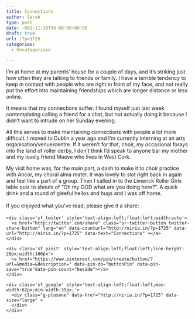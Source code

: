 ```yaml
---
title: Connections
author: Sarah
type: post
date: -001-11-30T00:00:00+00:00
draft: true
url: /?p=1725
categories:
  - Uncategorized

---
```

<div id="fb-root">
</div>

I&#8217;m at home at my parents&#8217; house for a couple of days, and it&#8217;s striking just how often they are talking to friends or family. I have a terrible tendency to keep in contact with people who are right in front of my face, and not really put the effort into maintaining friendships which are longer distance or less online.
  
It means that my connections suffer. I found myself just last week contemplating calling a friend for a chat, but not actually doing it because I didn&#8217;t want to intrude on her Sunday evening.
  
All this serves to make maintaining connections with people a lot more difficult. I moved to Dublin a year ago and I&#8217;m currently interning at an arts organisation/venue/centre. If it weren&#8217;t for that, choir, my occasional forays into the land of roller derby, I don&#8217;t think I&#8217;d speak to anyone bar my mother and my lovely friend Maeve who lives in West Cork.
  
My visit home was, for the main part, a dash to make it to choir practice with Ancór, my choral alma mater. It was lovely to slot right back in again and feel like a part of a group. Then I called in to the Limerick Roller Girls table quiz to shouts of &#8220;Oh my GOD what are you doing here?&#8221;. A quick drink and a round of gleeful hellos and hugs and I was off home.

<div class='sfsi_Sicons' style='width: 100%; display: inline-block; vertical-align: middle; text-align:left'>
  <div style='margin:0px 8px 0px 0px; line-height: 24px'>
    <span>If you enjoyed what you've read, please give it a share:</span>
  </div>
  
  <div class='sfsi_socialwpr'>
    <div class='sf_fb' style='text-align:left;width:125px'>
      <div class="fb-like" href="http://niria.in/?p=1725" width="180" send="false" showfaces="false"  action="like" data-share="true"data-layout="button_count" >
      </div>
    </div>
    
    <div class='sf_twiter' style='text-align:left;float:left;width:auto'>
      <a href="http://twitter.com/share" class="sr-twitter-button twitter-share-button" lang="en" data-counturl="http://niria.in/?p=1725" data-url="http://niria.in/?p=1725" data-text="Connections" ></a>
    </div>
    
    <div class='sf_pinit' style='text-align:left;float:left;line-height: 20px;width:100px'>
      <a href="https://www.pinterest.com/pin/create/button/?url=&media=&description=" data-pin-do="buttonPin" data-pin-save="true"data-pin-count="beside"></a>
    </div>
    
    <div class='sf_google' style='text-align:left;float:left;max-width:62px;min-width:35px;'>
      <div class="g-plusone" data-href="http://niria.in/?p=1725" data-size="large" >
      </div>
    </div>
  </div>
</div>